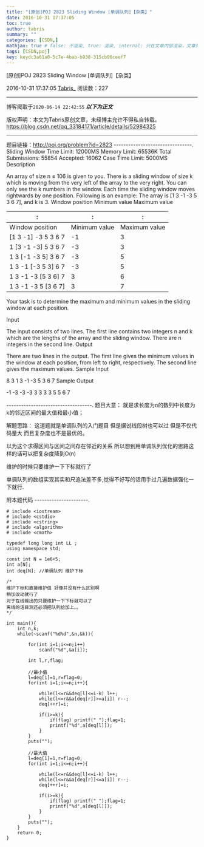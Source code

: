 ```yaml
---
title: "[原创]POJ 2823 Sliding Window [单调队列]【杂类】"
date: 2016-10-31 17:37:05
toc: true
author: tabris
summary: ""
categories: [CSDN,]
mathjax: true # false: 不渲染, true: 渲染, internal: 只在文章内部渲染，文章列表中不渲染
tags: [CSDN,poj]
key: keydc3a61a0-5c7e-4bab-b938-315cb96ceef7
---
```


[原创]POJ 2823 Sliding Window [单调队列]【杂类】

2016-10-31 17:37:05  [Tabris_](https://me.csdn.net/qq_33184171) 阅读数：227

---

博客爬取于`2020-06-14 22:42:55`
***以下为正文***

版权声明：本文为Tabris原创文章，未经博主允许不得私自转载。
https://blog.csdn.net/qq_33184171/article/details/52984325

<!-- more -->

---

题目链接：http://poj.org/problem?id=2823
--------------------------------.
Sliding Window
Time Limit: 12000MS		Memory Limit: 65536K
Total Submissions: 55854		Accepted: 16062
Case Time Limit: 5000MS
Description

An array of size n ≤ 106 is given to you. There is a sliding window of size k which is moving from the very left of the array to the very right. You can only see the k numbers in the window. Each time the sliding window moves rightwards by one position. Following is an example:
The array is [1 3 -1 -3 5 3 6 7], and k is 3.
Window position	Minimum value	Maximum value

|:|:|:|
|-|-|-|
|Window position	|Minimum value|	Maximum value|
|[1  3  -1] -3  5  3  6  7 	|-1	|3|
| 1 [3  -1  -3] 5  3  6  7 	|-3	|3|
| 1  3 [-1  -3  5] 3  6  7 	|-3	|5|
| 1  3  -1 [-3  5  3] 6  7 	|-3	|5|
| 1  3  -1  -3 [5  3  6] 7 	|3	|6|
| 1  3  -1  -3  5 [3  6  7]	|3	|7|
Your task is to determine the maximum and minimum values in the sliding window at each position.

Input

The input consists of two lines. The first line contains two integers n and k which are the lengths of the array and the sliding window. There are n integers in the second line.
Output

There are two lines in the output. The first line gives the minimum values in the window at each position, from left to right, respectively. The second line gives the maximum values.
Sample Input

8 3
1 3 -1 -3 5 3 6 7
Sample Output

-1 -3 -3 -3 3 3
3 3 5 5 6 7

-----------------------------------.
题目大意：
就是求长度为n的数列中长度为k的邻近区间的最大值和最小值；

解题思路：
这道题就是单调队列的入门题目
但是据说线段树也可以过 但是不仅代码量大 而且复杂度也不是最优的。

以为这个求得区间与区间之间存在邻近的关系  所以想到用单调队列优化的思路这样的话可以把复杂度降到O(n)

维护的时候只要维护一下下标就行了

单调队列的数组实现其实和尺追法差不多,觉得不好写的话用手过几遍数据强化一下就行.

附本题代码
----------------------.
```
# include <iostream>
# include <cstdio>
# include <cstring>
# include <algorithm>
# include <cmath>

typedef long long int LL ;
using namespace std;

const int N = 1e6+5;
int a[N];
int deq[N]; //单调队列 维护下标

/*
维护下标和直接维护值 好像并没有什么区别啊
稍加改动就行了
对于在线输出的只要维护一下下标就可以了
离线的话目测还必须把队列给加上。。
*/

int main(){
    int n,k;
    while(~scanf("%d%d",&n,&k)){

        for(int i=1;i<=n;i++)
            scanf("%d",&a[i]);

        int l,r,flag;

        //最小值
        l=deq[1]=1,r=flag=0;
        for(int i=1;i<=n;i++){

            while(l<=r&&deq[l]<=i-k) l++;
            while(l<=r&&a[deq[r]]>=a[i]) r--;
            deq[++r]=i;

            if(i>=k){
                if(flag) printf(" ");flag=1;
                printf("%d",a[deq[l]]);
            }
        }
        puts("");

        //最大值
        l=deq[1]=1,r=flag=0;
        for(int i=1;i<=n;i++){

            while(l<=r&&deq[l]<=i-k) l++;
            while(l<=r&&a[deq[r]]<=a[i]) r--;
            deq[++r]=i;

            if(i>=k){
                if(flag) printf(" ");flag=1;
                printf("%d",a[deq[l]]);
            }
        }
        puts("");
    }
    return 0;
}

```
